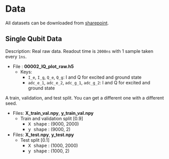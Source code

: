 # Data

All datasets can be downloaded from [sharepoint](https://urldefense.proofpoint.com/v2/url?u=https-3A__purdue0-2Dmy.sharepoint.com_-3Af-3A_g_personal_oyesilyu-5Fpurdue-5Fedu_EuhbLM-2DwFApNiX9Mh5ZMeIEBG3dGqSIPgwN21j5S30nxvQ-3Fe-3DCDc3Xi&d=DwMFAg&c=gRgGjJ3BkIsb5y6s49QqsA&r=3tXuppM5Ux2UBnxU0DCrdSagIS9IpvGOlIFtsYfyWuc&m=5R-PzD5Udxkr2BBA9AYXREVhYselyKDYk_-1g6QMka_dPV3VTCVJe4id5PFOgpLq&s=fUu9yFLybrPN_AYcDhfBiQoXf5RlOAwbo6DmsD3CiqU&e=).

## Single Qubit Data

Description: Real raw data. Readout time is `2000ns` with 1 sample taken every `1ns`.

- File : **00002_IQ_plot_raw.h5**
  - Keys:
    - `I_e`, `I_g`, `Q_e`, `Q_g`: I and Q for excited and ground state
    - `adc_e_1`, `adc_e_2`, `adc_g_1`, `adc_g_2`: I and Q for excited and ground state

A train, validation, and test split. You can get a different one with a different seed.

- Files: **X_train_val.npy**, **y_train_val.npy**
  - Train and validation split [0.9]
    - <tt>X shape</tt> : (9000, 2000)
    - <tt>y shape</tt> : (9000, 2)
- Files: **X_test.npy**, **y_test.npy**
  - Test split [0.1]
    - <tt>X shape</tt> : (1000, 2000)
    - <tt>y shape</tt> : (1000, 2)
